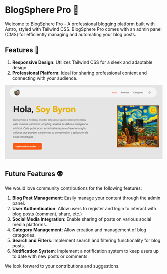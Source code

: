 # BlogSphere Pro 💬

Welcome to BlogSphere Pro - A professional blogging platform built with Astro, styled with Tailwind CSS. BlogSphere Pro comes with an admin panel (CMS) for efficiently managing and automating your blog posts.

## Features 💫

1. **Responsive Design**: Utilizes Tailwind CSS for a sleek and adaptable design.
2. **Professional Platform**: Ideal for sharing professional content and connecting with your audience.

![cover astro blog](docs/astro-home.png)

## Future Features 👽

We would love community contributions for the following features:

1. **Blog Post Management**: Easily manage your content through the admin panel.
2. **User Authentication**: Allow users to register and login to interact with blog posts (comment, share, etc.)
3. **Social Media Integration**: Enable sharing of posts on various social media platforms.
4. **Category Management**: Allow creation and management of blog categories.
5. **Search and Filters**: Implement search and filtering functionality for blog posts.
6. **Notification System**: Implement a notification system to keep users up to date with new posts or comments.

We look forward to your contributions and suggestions.


